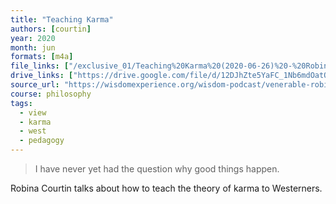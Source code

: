 ```yaml
---
title: "Teaching Karma"
authors: [courtin]
year: 2020
month: jun
formats: [m4a]
file_links: ["/exclusive_01/Teaching%20Karma%20(2020-06-26)%20-%20Robina%20Courtin.m4a"]
drive_links: ["https://drive.google.com/file/d/12DJhZte5YaFC_1Nb6mdOatO9yD7RJ7Xz/view?usp=drivesdk"]
source_url: "https://wisdomexperience.org/wisdom-podcast/venerable-robina-courtin/"
course: philosophy
tags:
  - view
  - karma
  - west
  - pedagogy
---
```


> I have never yet had the question why good things happen.

Robina Courtin talks about how to teach the theory of karma to Westerners.
